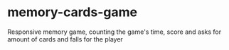# memory-cards-game
Responsive memory game, counting the game's time, score and asks for amount of cards and falls for the player
